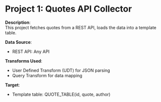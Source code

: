 # Project 1: Quotes API Collector

**Description**:  
This project fetches quotes from a REST API, loads the data into a template table.

**Data Source**:  
- REST API: Any API 

**Transforms Used**:  
- User Defined Transform (UDT) for JSON parsing  
- Query Transform for data mapping

**Target**:  
- Template table: QUOTE_TABLE(id, quote, author)
